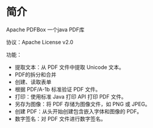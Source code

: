 # 简介

Apache PDFBox  一个java PDF库

协议：Apache License v2.0

功能：

- 提取文本：从 PDF 文件中提取 Unicode 文本。
- PDF的拆分和合并
- 创建、读取表单
- 根据 PDF/A-1b 标准验证 PDF 文件。
- 打印：使用标准 Java 打印 API 打印 PDF 文件。
- 另存为图像：将 PDF 存储为图像文件，如 PNG 或 JPEG。
- 创建 PDF：从头开始创建包含嵌入字体和图像的 PDF。
- 数字签名：对 PDF 文件进行数字签名。



